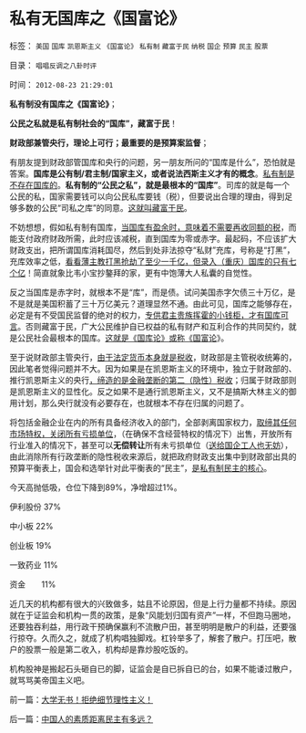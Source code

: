 # 私有无国库之《国富论》

标签： `美国` `国库` `凯恩斯主义` `《国富论》` `私有制` `藏富于民` `纳税` `国企` `预算` `民主` `股票` 

目录： `唱唱反调之八卦时评`

时间： `2012-08-23 21:29:01`

**私有制没有国库之《国富论》**；

**公民之私就是私有制社会的“国库”，藏富于民**！

**财政部兼管央行，理论上可行；最重要的是预算案监督**；

有朋友提到财政部管国库和央行的问题，另一朋友所问的“国库是什么”，恐怕就是答案。**国库是公有制/君主制/国家主义，或者说法西斯主义才有的概念**。[私有制是不存在国库的](../../../2012/7/21/国家是危机管理的工具，危机有不同的等级.md)。**私有制的“公民之私”，就是最根本的“国库”**。司库的就是每一个公民的私，国家需要钱可以向公民私库要钱（税），但要说出合理的理由，得到足够多数的公民“司私之库”的同意。[这就叫藏富于民](../../../2009/12/1/藏富于民才能富国强兵的经济原理.md)。

不妨想想，假如私有制有国库，[当国库有盈余时，意味着不需要再收同额的税](../../../2012/7/21/政府机能瘫痪的危机和解决方案.md)，而能支付政府财政所需，此时应该减税，直到国库为零或赤字。最起码，不应该扩大财政支出，把所谓国库消耗国尽，然后到处非法掠夺“私财”充库，号称是“打黑”，充库效率之低，[看看薄主教打黑抢劫了至少一千亿，但录入（重庆）国库的只有七个亿](../../../2012/8/21/君权神授的“消费者弱势”“客欺私店”.md)！简直就象比韦小宝抄鏊拜的家，更有中饱薄大人私囊的自觉性。

反之当国库是赤字时，就根本不是“库”，而是债。试问美国赤字欠债三十万亿，是不是就是美国积蓄了三十万亿美元？道理显然不通。由此可见，国库之能够存在，必定是有不受国民监督的绝对的权力，[专供君主贵族挥霍的小钱柜，才有国库可言](../../../2010/8/20/公私不分!税收民主化1500年弯路！.md)。否则藏富于民，广大公民维护自已权益的私有财产和互利合作的共同契约，就是公民社会最根本的国库。[这就是《国库论》或称《国富论](../../../2012/6/23/《国富论》的真正观点和马克思主义的根本错误.md)》。

至于说财政部主管央行，[由于法定货币本身就是税收](../../../2011/10/12/法定货币就是税收；凯恩斯主义相当于无限制加税.md)，财政部是主管税收统筹的，因此笔者觉得问题并不大。因为如果是在凯恩斯主义的环境中，独立于财政部的、推行凯恩斯主义的央行[，缔造的是金融垄断的第二（隐性）税收](../../../2012/7/25/如果不是私有制社会，金融业必定为权贵垄断.md)；归属于财政部则是凯恩斯主义的显性化。反之如果不是通行凯恩斯主义，又不是搞斯大林主义的御用计划，那么央行就没有必要存在，也就根本不存在归属的问题了。

将包括金融企业在内的所有具备经济收入的部门，全部剥离国家权力，[取缔其任何市场特权，关闭所有亏损单位](../../../2010/2/12/国企产权改革的两个步骤.md)，（在确保不含经营特权的情况下）出售，开放所有行业准入的情况下，甚至可以**无偿转让**所有未亏损单位（[送给国企工人也无妨](../../../2009/8/12/国企清理三阶段方案和冷处理过程.md)），由此消除所有行政垄断的隐性税收来源后，就把政府财政支出集中到财政部出具的预算平衡表上，国会和选举针对此平衡表的“民主”，[是私有制民主的核心](../../../2012/4/26/民主不是为了选举政府，议会的目的是审核税收.md)。

今天高抛低吸，仓位下降到89%，净增超过1%。

伊利股份 37%

中小板 22%

创业板 19%

一致药业 11%

资金　　11%

近几天的机构都有很大的兴致做多，姑且不论原因，但是上行力量都不持续。原因就在于证监会和机构一贯的政策，是象“风能划归国有资产”一样，不但跑马圈地，还要独吞利益，用行政干预确保赢利不流散户田，甚至明明是散户的利益，还要强行掠夺。久而久之，就成了机构唱独脚戏。杠铃举多了，解套了散户。打压吧，散户的股票一般是第二收入，机构却是靠炒股吃饭的。

机构股神是搬起石头砸自已的脚，证监会是自已拆自已的台，如果不能诿过散户，就骂骂美帝国主义吧。



前一篇：[大学无书！拒绝细节理性主义！](../../../2012/8/23/大学无书！拒绝细节理性主义！.md)

后一篇：[中国人的素质距离民主有多远？](../../../2012/8/24/中国人的素质距离民主有多远？.md)